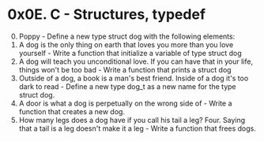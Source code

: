 # 0x0E. C - Structures, typedef
0. Poppy - Define a new type struct dog with the following elements:
1. A dog is the only thing on earth that loves you more than you love yourself - Write a function that initialize a variable of type struct dog
2. A dog will teach you unconditional love. If you can have that in your life, things won't be too bad - Write a function that prints a struct dog
3. Outside of a dog, a book is a man's best friend. Inside of a dog it's too dark to read - Define a new type dog_t as a new name for the type struct dog.
4. A door is what a dog is perpetually on the wrong side of - Write a function that creates a new dog.
5. How many legs does a dog have if you call his tail a leg? Four. Saying that a tail is a leg doesn't make it a leg - Write a function that frees dogs.
